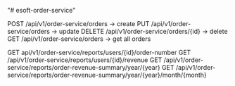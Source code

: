 "# esoft-order-service" 

POST /api/v1/order-service/orders -> create
PUT  /api/v1/order-service/orders -> update
DELETE /api/v1/order-service/orders/{id} -> delete
GET /api/v1/order-service/orders  -> get all orders

GET api/v1/order-service/reports/users/{id}/order-number
GET /api/v1/order-service/reports/users/{id}/revenue 
GET /api/v1/order-service/reports/order-revenue-summary/year/{year}
GET /api/v1/order-service/reports/order-revenue-summary/year/{year}/month/{month}
